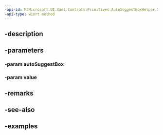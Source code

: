```yaml
---
-api-id: M:Microsoft.UI.Xaml.Controls.Primitives.AutoSuggestBoxHelper.SetKeepInteriorCornersSquare(Windows.UI.Xaml.Controls.AutoSuggestBox,System.Boolean)
-api-type: winrt method
---
```


## -description

## -parameters

### -param autoSuggestBox

### -param value

## -remarks

## -see-also

## -examples

